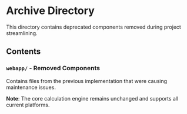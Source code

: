 # Archive Directory

This directory contains deprecated components removed during project streamlining.

## Contents

### `webapp/` - Removed Components
Contains files from the previous implementation that were causing maintenance issues.

**Note**: The core calculation engine remains unchanged and supports all current platforms.